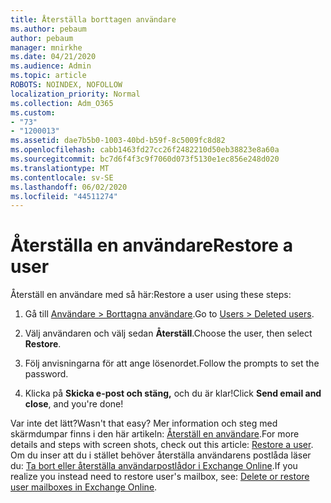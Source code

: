 ```yaml
---
title: Återställa borttagen användare
ms.author: pebaum
author: pebaum
manager: mnirkhe
ms.date: 04/21/2020
ms.audience: Admin
ms.topic: article
ROBOTS: NOINDEX, NOFOLLOW
localization_priority: Normal
ms.collection: Adm_O365
ms.custom:
- "73"
- "1200013"
ms.assetid: dae7b5b0-1003-40bd-b59f-8c5009fc8d82
ms.openlocfilehash: cabb1463fd27cc26f2482210d50eb38823e8a60a
ms.sourcegitcommit: bc7d6f4f3c9f7060d073f5130e1ec856e248d020
ms.translationtype: MT
ms.contentlocale: sv-SE
ms.lasthandoff: 06/02/2020
ms.locfileid: "44511274"
---
```

# <a name="restore-a-user"></a><span data-ttu-id="9a1c2-102">Återställa en användare</span><span class="sxs-lookup"><span data-stu-id="9a1c2-102">Restore a user</span></span>

<span data-ttu-id="9a1c2-103">Återställ en användare med så här:</span><span class="sxs-lookup"><span data-stu-id="9a1c2-103">Restore a user using these steps:</span></span>
  
1. <span data-ttu-id="9a1c2-104">Gå till [Användare \> Borttagna användare](https://admin.microsoft.com/adminportal/home#/deletedusers).</span><span class="sxs-lookup"><span data-stu-id="9a1c2-104">Go to [Users \> Deleted users](https://admin.microsoft.com/adminportal/home#/deletedusers).</span></span>

2. <span data-ttu-id="9a1c2-105">Välj användaren och välj sedan **Återställ**.</span><span class="sxs-lookup"><span data-stu-id="9a1c2-105">Choose the user, then select **Restore**.</span></span>

3. <span data-ttu-id="9a1c2-106">Följ anvisningarna för att ange lösenordet.</span><span class="sxs-lookup"><span data-stu-id="9a1c2-106">Follow the prompts to set the password.</span></span>

4. <span data-ttu-id="9a1c2-107">Klicka på **Skicka e-post och stäng,** och du är klar!</span><span class="sxs-lookup"><span data-stu-id="9a1c2-107">Click **Send email and close**, and you're done!</span></span>

<span data-ttu-id="9a1c2-108">Var inte det lätt?</span><span class="sxs-lookup"><span data-stu-id="9a1c2-108">Wasn't that easy?</span></span> <span data-ttu-id="9a1c2-109">Mer information och steg med skärmdumpar finns i den här artikeln: [Återställ en användare](https://docs.microsoft.com/microsoft-365/admin/add-users/restore-user).</span><span class="sxs-lookup"><span data-stu-id="9a1c2-109">For more details and steps with screen shots, check out this article: [Restore a user](https://docs.microsoft.com/microsoft-365/admin/add-users/restore-user).</span></span> <span data-ttu-id="9a1c2-110">Om du inser att du i stället behöver återställa användarens postlåda läser du: [Ta bort eller återställa användarpostlådor i Exchange Online](https://docs.microsoft.com/exchange/recipients-in-exchange-online/delete-or-restore-mailboxes).</span><span class="sxs-lookup"><span data-stu-id="9a1c2-110">If you realize you instead need to restore user's mailbox, see: [Delete or restore user mailboxes in Exchange Online](https://docs.microsoft.com/exchange/recipients-in-exchange-online/delete-or-restore-mailboxes).</span></span>